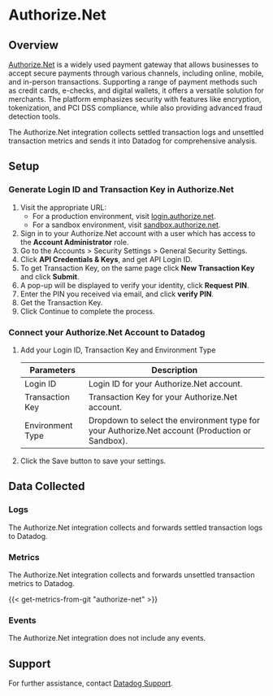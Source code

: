 # Authorize.Net

## Overview
[Authorize.Net][1] is a widely used payment gateway that allows businesses to accept secure payments through various channels, including online, mobile, and in-person transactions. Supporting a range of payment methods such as credit cards, e-checks, and digital wallets, it offers a versatile solution for merchants. The platform emphasizes security with features like encryption, tokenization, and PCI DSS compliance, while also providing advanced fraud detection tools.

The Authorize.Net integration collects settled transaction logs and unsettled transaction metrics and sends it into Datadog for comprehensive analysis.

## Setup

### Generate Login ID and Transaction Key in Authorize.Net

1. Visit the appropriate URL:
   - For a production environment, visit [login.authorize.net][2].
   - For a sandbox environment, visit [sandbox.authorize.net][5].
2. Sign in to your Authorize.Net account with a user which has access to the **Account Administrator** role.
3. Go to the Accounts > Security Settings > General Security Settings.
4. Click **API Credentials & Keys**, and get API Login ID.
5. To get Transaction Key, on the same page click **New Transaction Key** and click **Submit**.
6. A pop-up will be displayed to verify your identity, click **Request PIN**.
7. Enter the PIN you received via email, and click **verify PIN**.
8. Get the Transaction Key.
9. Click Continue to complete the process.

### Connect your Authorize.Net Account to Datadog

1. Add your Login ID, Transaction Key and Environment Type

   |Parameters| Description                                                                                    |
   |--------------------|------------------------------------------------------------------------------------------------|
   |Login ID| Login ID for your Authorize.Net account.                                                        |
   |Transaction Key| Transaction Key for your Authorize.Net account.                                                 |
   |Environment Type| Dropdown to select the environment type for your Authorize.Net account (Production or Sandbox). |

2. Click the Save button to save your settings.

## Data Collected

### Logs

The Authorize.Net integration collects and forwards settled transaction logs to Datadog.

### Metrics

The Authorize.Net integration collects and forwards unsettled transaction metrics to Datadog.

{{< get-metrics-from-git "authorize-net" >}}

### Events

The Authorize.Net integration does not include any events.

## Support

For further assistance, contact [Datadog Support][4].

[1]: https://www.authorize.net/
[2]: https://login.authorize.net/
[3]: https://github.com/DataDog/integrations-core/blob/master/Authorize.Net/metadata.csv
[4]: https://docs.datadoghq.com/help/
[5]: https://sandbox.authorize.net/